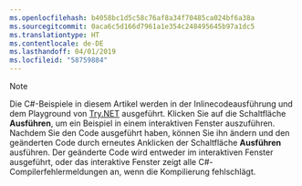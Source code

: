 ```yaml
---
ms.openlocfilehash: b4058bc1d5c58c76af8a34f70485ca024bf6a38a
ms.sourcegitcommit: 0aca6c5d166d7961a1e354c248495645b97a1dc5
ms.translationtype: HT
ms.contentlocale: de-DE
ms.lasthandoff: 04/01/2019
ms.locfileid: "58759884"
---
```


> [!NOTE]
> Die C#-Beispiele in diesem Artikel werden in der Inlinecodeausführung und dem Playground von [Try.NET](https://try.dot.net) ausgeführt. Klicken Sie auf die Schaltfläche **Ausführen**, um ein Beispiel in einem interaktiven Fenster auszuführen. Nachdem Sie den Code ausgeführt haben, können Sie ihn ändern und den geänderten Code durch erneutes Anklicken der Schaltfläche **Ausführen** ausführen. Der geänderte Code wird entweder im interaktiven Fenster ausgeführt, oder das interaktive Fenster zeigt alle C#-Compilerfehlermeldungen an, wenn die Kompilierung fehlschlägt.  
